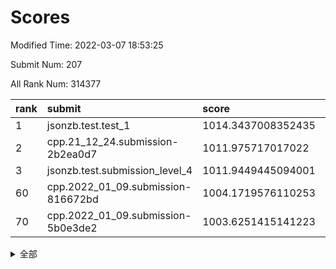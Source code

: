 # Scores

Modified Time: 2022-03-07 18:53:25

Submit Num: 207

All Rank Num: 314377

| rank |               submit               |       score        |       sigma        | pk_num |
| :--- | :--------------------------------- | :----------------- | :----------------- | :----- |
| 1    | jsonzb.test.test_1                 | 1014.3437008352435 | 0.845401686156322  | 6074   |
| 2    | cpp.21_12_24.submission-2b2ea0d7   | 1011.975717017022  | 0.81276115619328   | 6073   |
| 3    | jsonzb.test.submission_level_4     | 1011.9449445094001 | 0.7923798352416884 | 6077   |
| 60   | cpp.2022_01_09.submission-816672bd | 1004.1719576110253 | 0.7191882569975802 | 6077   |
| 70   | cpp.2022_01_09.submission-5b0e3de2 | 1003.6251415141223 | 0.714876086217344  | 6081   |


<details>
<summary>全部</summary>

| rank |                 submit                 |       score        |       sigma        | pk_num |
| :--- | :------------------------------------- | :----------------- | :----------------- | :----- |
| 1    | jsonzb.test.test_1                     | 1014.3437008352435 | 0.845401686156322  | 6074   |
| 2    | cpp.21_12_24.submission-2b2ea0d7       | 1011.975717017022  | 0.81276115619328   | 6073   |
| 3    | jsonzb.test.submission_level_4         | 1011.9449445094001 | 0.7923798352416884 | 6077   |
| 4    | gobigger.level_3.submission_level_3_19 | 1011.4366189348781 | 0.7856802773444584 | 6081   |
| 5    | gobigger.level_3.submission_level_3_10 | 1011.2306771252568 | 0.7695830405532706 | 6072   |
| 6    | gobigger.level_3.submission_level_3_44 | 1011.2012809299149 | 0.7771452476640869 | 6079   |
| 7    | gobigger.level_3.submission_level_3_38 | 1011.0800668086798 | 0.7684292178695745 | 6075   |
| 8    | gobigger.level_3.submission_level_3_42 | 1010.9822790418166 | 0.7901722921954972 | 6072   |
| 9    | gobigger.level_3.submission_level_3_39 | 1010.9797965772052 | 0.7694012119277783 | 6076   |
| 10   | gobigger.level_3.submission_level_3_22 | 1010.959162009649  | 0.7686571153047842 | 6070   |
| 11   | gobigger.level_3.submission_level_3_31 | 1010.8163304816959 | 0.7667345102787861 | 6071   |
| 12   | gobigger.level_3.submission_level_3_16 | 1010.7032314798772 | 0.7604269151234645 | 6071   |
| 13   | gobigger.level_3.submission_level_3_11 | 1010.6470633610624 | 0.7937670247683184 | 6077   |
| 14   | gobigger.level_3.submission_level_3_4  | 1010.6052332100313 | 0.7855724810613062 | 6073   |
| 15   | gobigger.level_3.submission_level_3_13 | 1010.5673898141744 | 0.7566469081530821 | 6077   |
| 16   | gobigger.level_3.submission_level_3_46 | 1010.5060811927069 | 0.7718451484180121 | 6073   |
| 17   | gobigger.level_3.submission_level_3_17 | 1010.462099705308  | 0.7739133804022587 | 6071   |
| 18   | gobigger.level_3.submission_level_3_36 | 1010.4336983034425 | 0.7568673845755953 | 6077   |
| 19   | gobigger.level_3.submission_level_3_14 | 1010.3130465587807 | 0.7797727966780661 | 6074   |
| 20   | gobigger.level_3.submission_level_3_21 | 1010.3126936760241 | 0.7875554663056105 | 6072   |
| 21   | gobigger.level_3.submission_level_3_30 | 1010.2851520231904 | 0.7546974290987181 | 6074   |
| 22   | gobigger.level_3.submission_level_3_18 | 1010.2227379606085 | 0.7737468532372663 | 6068   |
| 23   | gobigger.level_3.submission_level_3_41 | 1010.1920932665115 | 0.7499699357016512 | 6072   |
| 24   | gobigger.level_3.submission_level_3_43 | 1010.1447918381766 | 0.7743033875864549 | 6073   |
| 25   | gobigger.level_3.submission_level_3_47 | 1010.0487700024265 | 0.7728935899658963 | 6075   |
| 26   | gobigger.level_3.submission_level_3_6  | 1009.9515170147428 | 0.7466544111169868 | 6077   |
| 27   | gobigger.level_3.submission_level_3_2  | 1009.9478855507377 | 0.7469947378882219 | 6080   |
| 28   | gobigger.level_3.submission_level_3_1  | 1009.6899051728244 | 0.7684221706694249 | 6076   |
| 29   | gobigger.level_3.submission_level_3_23 | 1009.6426593663742 | 0.7371065397884907 | 6073   |
| 30   | gobigger.level_3.submission_level_3_48 | 1009.639721151381  | 0.7387690411554168 | 6073   |
| 31   | gobigger.level_3.submission_level_3_7  | 1009.6154293206137 | 0.774545833196855  | 6077   |
| 32   | gobigger.level_3.submission_level_3_35 | 1009.5875585862913 | 0.7554239505612987 | 6074   |
| 33   | gobigger.level_3.submission_level_3_32 | 1009.5682858991388 | 0.7436839980304045 | 6076   |
| 34   | gobigger.level_3.submission_level_3_26 | 1009.5373570877821 | 0.7568504630309725 | 6073   |
| 35   | gobigger.level_3.submission_level_3_33 | 1009.5272138897255 | 0.7329433432234115 | 6071   |
| 36   | gobigger.level_3.submission_level_3_29 | 1009.5138031300141 | 0.7500952799017189 | 6074   |
| 37   | gobigger.level_3.submission_level_3_49 | 1009.505741070677  | 0.7479186505351293 | 6075   |
| 38   | gobigger.level_3.submission_level_3_37 | 1009.4843442834931 | 0.7586928286785567 | 6075   |
| 39   | gobigger.level_3.submission_level_3_34 | 1009.4734847570747 | 0.7426065154676507 | 6073   |
| 40   | gobigger.level_3.submission_level_3_24 | 1009.4533479161835 | 0.758537332767859  | 6077   |
| 41   | gobigger.level_3.submission_level_3_3  | 1009.3326078338213 | 0.737760868784924  | 6074   |
| 42   | gobigger.level_3.submission_level_3_8  | 1009.0531035514354 | 0.7622922774664439 | 6074   |
| 43   | gobigger.level_3.submission_level_3_20 | 1009.0412367142884 | 0.750327993745951  | 6077   |
| 44   | gobigger.level_3.submission_level_3_45 | 1008.9215690213433 | 0.743380565961955  | 6073   |
| 45   | gobigger.level_3.submission_level_3_15 | 1008.8022606516644 | 0.7448536126350788 | 6072   |
| 46   | gobigger.level_3.submission_level_3_12 | 1008.6546017616249 | 0.7514129561894797 | 6079   |
| 47   | gobigger.level_3.submission_level_3_27 | 1008.5730987261899 | 0.7507488442566984 | 6077   |
| 48   | gobigger.level_3.submission_level_3_40 | 1008.5478079844039 | 0.7273610795192507 | 6073   |
| 49   | gobigger.level_3.submission_level_3_5  | 1008.5171800924921 | 0.741299681151915  | 6078   |
| 50   | gobigger.level_3.submission_level_3_0  | 1008.3596804224518 | 0.7448905550729829 | 6075   |
| 51   | gobigger.level_3.submission_level_3_9  | 1008.2801023650868 | 0.7533899285833876 | 6076   |
| 52   | gobigger.level_3.submission_level_3_28 | 1008.1661447110624 | 0.7366340246290318 | 6075   |
| 53   | gobigger.level_3.submission_level_3_25 | 1008.1145814220977 | 0.7485664351716703 | 6075   |
| 54   | gobigger.level_1.submission_level_1_39 | 1005.1034644061804 | 0.7157688962530869 | 6078   |
| 55   | gobigger.level_1.submission_level_1_29 | 1004.5891597710723 | 0.7272169883140771 | 6074   |
| 56   | gobigger.level_1.submission_level_1_14 | 1004.3389043834113 | 0.716168125165857  | 6075   |
| 57   | gobigger.level_1.submission_level_1_47 | 1004.328449140813  | 0.7172452660933302 | 6073   |
| 58   | gobigger.level_1.submission_level_1_40 | 1004.2817454184803 | 0.7135187498993    | 6075   |
| 59   | gobigger.level_1.submission_level_1_36 | 1004.205914251455  | 0.7187193697044921 | 6078   |
| 60   | cpp.2022_01_09.submission-816672bd     | 1004.1719576110253 | 0.7191882569975802 | 6077   |
| 61   | gobigger.level_1.submission_level_1_22 | 1004.0881636122523 | 0.7052256430975936 | 6073   |
| 62   | gobigger.level_1.submission_level_1_19 | 1003.9828473624052 | 0.7254691197778784 | 6073   |
| 63   | gobigger.level_1.submission_level_1_10 | 1003.8969599894299 | 0.7117018100208857 | 6075   |
| 64   | gobigger.level_1.submission_level_1_20 | 1003.8505226950754 | 0.7137470319382958 | 6076   |
| 65   | gobigger.level_1.submission_level_1_23 | 1003.8215905729988 | 0.7214881490186309 | 6075   |
| 66   | gobigger.level_1.submission_level_1_24 | 1003.8087786180336 | 0.720390353968048  | 6071   |
| 67   | gobigger.level_1.submission_level_1_45 | 1003.7696110714918 | 0.7221022644885849 | 6070   |
| 68   | gobigger.level_1.submission_level_1_42 | 1003.7299690183117 | 0.7067279953681299 | 6079   |
| 69   | gobigger.level_1.submission_level_1_21 | 1003.7266602890427 | 0.7105367146746616 | 6072   |
| 70   | cpp.2022_01_09.submission-5b0e3de2     | 1003.6251415141223 | 0.714876086217344  | 6081   |
| 71   | gobigger.level_1.submission_level_1_1  | 1003.612649910048  | 0.7142655104037843 | 6075   |
| 72   | gobigger.level_1.submission_level_1_13 | 1003.6087330498669 | 0.7124512967583979 | 6074   |
| 73   | gobigger.level_1.submission_level_1_38 | 1003.6073094598021 | 0.7165327731064061 | 6076   |
| 74   | gobigger.level_1.submission_level_1_18 | 1003.5950868970461 | 0.7123104720306392 | 6075   |
| 75   | gobigger.level_1.submission_level_1_49 | 1003.5745781803231 | 0.71903966295108   | 6077   |
| 76   | gobigger.level_1.submission_level_1_44 | 1003.5633689522853 | 0.7048188741206645 | 6081   |
| 77   | gobigger.level_1.submission_level_1_5  | 1003.5553569189854 | 0.7242776518727748 | 6078   |
| 78   | gobigger.level_1.submission_level_1_30 | 1003.5474388850582 | 0.7086624604393772 | 6075   |
| 79   | gobigger.level_1.submission_level_1_12 | 1003.5340049639445 | 0.7040260934840411 | 6076   |
| 80   | gobigger.level_1.submission_level_1_0  | 1003.5095310192402 | 0.7060535060233881 | 6076   |
| 81   | gobigger.level_1.submission_level_1_34 | 1003.5041219851265 | 0.7079351019188795 | 6070   |
| 82   | gobigger.level_1.submission_level_1_17 | 1003.502366601445  | 0.7155339442332806 | 6072   |
| 83   | gobigger.level_1.submission_level_1_26 | 1003.4854226250251 | 0.7152284985386662 | 6080   |
| 84   | gobigger.level_1.submission_level_1_37 | 1003.42020935784   | 0.7188010897034567 | 6079   |
| 85   | gobigger.level_1.submission_level_1_32 | 1003.3827569034604 | 0.7107741712337088 | 6072   |
| 86   | gobigger.level_1.submission_level_1_41 | 1003.3549447481515 | 0.6992819417566053 | 6075   |
| 87   | gobigger.level_1.submission_level_1_27 | 1003.3282939632455 | 0.7240557086273698 | 6081   |
| 88   | gobigger.level_1.submission_level_1_4  | 1003.1647461728546 | 0.7210877113103553 | 6077   |
| 89   | gobigger.level_1.submission_level_1_31 | 1003.0665374025223 | 0.7186836412597829 | 6074   |
| 90   | gobigger.level_1.submission_level_1_28 | 1003.061717478963  | 0.7154897958687116 | 6075   |
| 91   | gobigger.level_1.submission_level_1_48 | 1003.0390029551982 | 0.71199863085524   | 6075   |
| 92   | gobigger.level_1.submission_level_1_8  | 1002.8672960507222 | 0.7004235705610634 | 6071   |
| 93   | gobigger.level_1.submission_level_1_35 | 1002.6808624552452 | 0.7074846469031749 | 6076   |
| 94   | gobigger.level_1.submission_level_1_6  | 1002.6670679303206 | 0.7179969545250114 | 6073   |
| 95   | gobigger.level_1.submission_level_1_2  | 1002.6281798158699 | 0.7126495621316952 | 6071   |
| 96   | gobigger.level_1.submission_level_1_46 | 1002.6216621415346 | 0.714748217545579  | 6075   |
| 97   | gobigger.level_1.submission_level_1_3  | 1002.6100415967901 | 0.719611962949677  | 6077   |
| 98   | gobigger.level_1.submission_level_1_11 | 1002.5200753936906 | 0.7107420571917378 | 6073   |
| 99   | gobigger.level_1.submission_level_1_9  | 1002.4063927086758 | 0.7162315603693118 | 6078   |
| 100  | gobigger.level_1.submission_level_1_33 | 1002.3719426047979 | 0.7214192247001845 | 6077   |
| 101  | gobigger.level_1.submission_level_1_25 | 1002.1193639969576 | 0.720086033210988  | 6075   |
| 102  | gobigger.level_1.submission_level_1_43 | 1001.9884421530888 | 0.7157829591320375 | 6077   |
| 103  | gobigger.level_1.submission_level_1_15 | 1001.9080908695531 | 0.7035139369207511 | 6076   |
| 104  | gobigger.level_1.submission_level_1_7  | 1001.8376628266911 | 0.7158327052106094 | 6074   |
| 105  | gobigger.level_1.submission_level_1_16 | 1001.6551246687601 | 0.7119476123864874 | 6073   |
| 106  | gobigger.random.submission_random_16   | 997.0459204813249  | 0.7164166870089004 | 6074   |
| 107  | gobigger.random.submission_random_18   | 997.011481999789   | 0.7095959862959256 | 6077   |
| 108  | gobigger.random.submission_random_30   | 996.9926104843506  | 0.6969674012178106 | 6073   |
| 109  | gobigger.random.submission_random_0    | 996.8001341944649  | 0.701981043000366  | 6074   |
| 110  | gobigger.random.submission_random_13   | 996.7459078842359  | 0.7149693897706764 | 6077   |
| 111  | gobigger.random.submission_random_32   | 996.6599166465046  | 0.7053087663805228 | 6073   |
| 112  | gobigger.random.submission_random_20   | 996.6227621563667  | 0.7037877638810759 | 6075   |
| 113  | gobigger.random.submission_random_46   | 996.5792378703844  | 0.716853633780031  | 6079   |
| 114  | gobigger.random.submission_random_22   | 996.5444094970637  | 0.7057184704192604 | 6070   |
| 115  | gobigger.random.submission_random_7    | 996.5212742144332  | 0.7133648860698737 | 6078   |
| 116  | gobigger.random.submission_random_14   | 996.4949700309006  | 0.7136808830720719 | 6074   |
| 117  | gobigger.random.submission_random_26   | 996.4376275682027  | 0.7107601031968954 | 6074   |
| 118  | gobigger.random.submission_random_8    | 996.3970550522303  | 0.7224381162561507 | 6072   |
| 119  | gobigger.random.submission_random_31   | 996.3876124628424  | 0.7099366805494911 | 6080   |
| 120  | gobigger.random.submission_random_3    | 996.3778631626146  | 0.7022904357590419 | 6075   |
| 121  | gobigger.random.submission_random_40   | 996.3732209048397  | 0.7120625032153425 | 6068   |
| 122  | gobigger.random.submission_random_10   | 996.3520650592357  | 0.7150860264498711 | 6078   |
| 123  | gobigger.random.submission_random_41   | 996.3228204841911  | 0.6941471823900064 | 6074   |
| 124  | gobigger.random.submission_random_28   | 996.310527464342   | 0.6930030878635696 | 6072   |
| 125  | gobigger.random.submission_random_11   | 996.3059810953077  | 0.7055418385069399 | 6082   |
| 126  | gobigger.random.submission_random_42   | 996.2989472693381  | 0.7022363016254454 | 6079   |
| 127  | gobigger.random.submission_random_5    | 996.2526826615218  | 0.6942202603090811 | 6072   |
| 128  | gobigger.random.submission_random_47   | 996.145321499079   | 0.7100577422454971 | 6078   |
| 129  | gobigger.random.submission_random_17   | 996.1336665463785  | 0.7163558904344269 | 6074   |
| 130  | gobigger.random.submission_random_21   | 996.1157272928587  | 0.707165091485532  | 6075   |
| 131  | gobigger.random.submission_random_36   | 996.0732012479111  | 0.7044864837435652 | 6071   |
| 132  | gobigger.random.submission_random_37   | 995.9841401098406  | 0.7218918170193989 | 6071   |
| 133  | gobigger.random.submission_random_29   | 995.9642322063851  | 0.704459844036503  | 6075   |
| 134  | gobigger.random.submission_random_25   | 995.9215808881555  | 0.7051967303217733 | 6073   |
| 135  | gobigger.random.submission_random_33   | 995.7760058178163  | 0.7048694753076572 | 6071   |
| 136  | gobigger.random.submission_random_4    | 995.7203227765525  | 0.7129839701990499 | 6073   |
| 137  | gobigger.random.submission_random_49   | 995.7178078246193  | 0.7137466382597913 | 6074   |
| 138  | gobigger.random.submission_random_45   | 995.7141670705743  | 0.7161872649655278 | 6075   |
| 139  | gobigger.random.submission_random_44   | 995.7118289213314  | 0.7207372116957    | 6074   |
| 140  | gobigger.random.submission_random_9    | 995.7050435155174  | 0.7235598439521687 | 6076   |
| 141  | gobigger.random.submission_random_6    | 995.6744692830437  | 0.7031327290586509 | 6076   |
| 142  | gobigger.random.submission_random_34   | 995.5328182368917  | 0.7139348309515084 | 6069   |
| 143  | gobigger.random.submission_random_1    | 995.4927117630373  | 0.7078180955252596 | 6074   |
| 144  | gobigger.random.submission_random_38   | 995.4523702565339  | 0.7118381386608811 | 6071   |
| 145  | gobigger.level_2.submission_level_2_32 | 995.3931665162535  | 0.7374880622575104 | 6078   |
| 146  | gobigger.random.submission_random_24   | 995.360684242221   | 0.7177647248271056 | 6078   |
| 147  | gobigger.random.submission_random_23   | 995.2413055872921  | 0.7206252276194088 | 6080   |
| 148  | gobigger.random.submission_random_39   | 995.2316272656095  | 0.7186092492718672 | 6072   |
| 149  | gobigger.random.submission_random_48   | 995.1072332297147  | 0.7140032819720084 | 6069   |
| 150  | gobigger.random.submission_random_43   | 995.0653136389939  | 0.7030479597846041 | 6075   |
| 151  | gobigger.random.submission_random_2    | 994.957092145784   | 0.7045239468632187 | 6072   |
| 152  | gobigger.random.submission_random_15   | 994.8579495072695  | 0.7194722191505698 | 6072   |
| 153  | gobigger.random.submission_random_12   | 994.8424742480719  | 0.7240208011065444 | 6077   |
| 154  | gobigger.random.submission_random_35   | 994.7657327745786  | 0.7105790279600309 | 6078   |
| 155  | gobigger.random.submission_random_27   | 994.4991922434782  | 0.7320561689059388 | 6075   |
| 156  | gobigger.random.submission_random_19   | 994.4367668428046  | 0.7173746763302098 | 6072   |
| 157  | gobigger.level_2.submission_level_2_25 | 993.9945766714644  | 0.7365410627777155 | 6073   |
| 158  | gobigger.level_2.submission_level_2_23 | 993.8188784998669  | 0.7284162734915263 | 6073   |
| 159  | gobigger.level_2.submission_level_2_15 | 993.6994405977183  | 0.7480245441735306 | 6076   |
| 160  | gobigger.level_2.submission_level_2_48 | 993.5529818242267  | 0.7427146318407335 | 6073   |
| 161  | gobigger.level_2.submission_level_2_28 | 993.304186829419   | 0.7515422747275187 | 6074   |
| 162  | gobigger.level_2.submission_level_2_5  | 993.2515728496306  | 0.7362134511917501 | 6075   |
| 163  | gobigger.level_2.submission_level_2_11 | 993.1762337278653  | 0.7310958500870498 | 6078   |
| 164  | gobigger.level_2.submission_level_2_34 | 993.1323787602244  | 0.7284982897683991 | 6073   |
| 165  | gobigger.level_2.submission_level_2_7  | 993.0823708243787  | 0.7395510338249731 | 6076   |
| 166  | gobigger.level_2.submission_level_2_42 | 993.0766208007228  | 0.7283697698787936 | 6073   |
| 167  | gobigger.level_2.submission_level_2_43 | 993.0741458138287  | 0.733767080544908  | 6074   |
| 168  | gobigger.level_2.submission_level_2_2  | 992.979986678214   | 0.7429485380655781 | 6074   |
| 169  | gobigger.level_2.submission_level_2_21 | 992.9743627118921  | 0.741014800278177  | 6077   |
| 170  | gobigger.level_2.submission_level_2_45 | 992.8127115353697  | 0.7299883406597618 | 6075   |
| 171  | gobigger.level_2.submission_level_2_39 | 992.7576038219183  | 0.7429546339065571 | 6077   |
| 172  | gobigger.level_2.submission_level_2_3  | 992.7387556632899  | 0.7422975114604722 | 6081   |
| 173  | gobigger.level_2.submission_level_2_13 | 992.7311140840042  | 0.7584237359364283 | 6073   |
| 174  | gobigger.level_2.submission_level_2_19 | 992.6722488146517  | 0.7437990875379886 | 6075   |
| 175  | gobigger.level_2.submission_level_2_0  | 992.6506659858718  | 0.7411398344965131 | 6077   |
| 176  | gobigger.level_2.submission_level_2_22 | 992.4526089743805  | 0.7375045601404424 | 6076   |
| 177  | gobigger.level_2.submission_level_2_49 | 992.445491740865   | 0.7541238976027661 | 6073   |
| 178  | gobigger.level_2.submission_level_2_16 | 992.438204840908   | 0.7404220966950482 | 6074   |
| 179  | gobigger.level_2.submission_level_2_37 | 992.3316325528671  | 0.7264250463232831 | 6075   |
| 180  | gobigger.level_2.submission_level_2_14 | 992.2295292195752  | 0.735398795499644  | 6070   |
| 181  | gobigger.level_2.submission_level_2_9  | 992.1965254742344  | 0.7383962939859272 | 6077   |
| 182  | gobigger.level_2.submission_level_2_10 | 992.1722684003008  | 0.7313135596335295 | 6077   |
| 183  | gobigger.level_2.submission_level_2_38 | 992.1176231950982  | 0.745548592514875  | 6075   |
| 184  | gobigger.level_2.submission_level_2_30 | 992.1080224862785  | 0.7347780771651999 | 6081   |
| 185  | gobigger.level_2.submission_level_2_33 | 992.0721042319706  | 0.7564604575559498 | 6079   |
| 186  | gobigger.level_2.submission_level_2_12 | 992.0692903321036  | 0.750830871188191  | 6075   |
| 187  | gobigger.level_2.submission_level_2_31 | 992.0100303754481  | 0.7404620165190787 | 6073   |
| 188  | gobigger.level_2.submission_level_2_17 | 991.9838711846396  | 0.7630675996871253 | 6074   |
| 189  | gobigger.level_2.submission_level_2_47 | 991.9691773408589  | 0.73556861000751   | 6077   |
| 190  | gobigger.level_2.submission_level_2_4  | 991.9076513103787  | 0.7492788184284759 | 6079   |
| 191  | gobigger.level_2.submission_level_2_18 | 991.7422791002783  | 0.7490695984862089 | 6073   |
| 192  | gobigger.level_2.submission_level_2_20 | 991.5724015823052  | 0.7596372559572965 | 6077   |
| 193  | gobigger.level_2.submission_level_2_26 | 991.5651318180371  | 0.7471239855106862 | 6076   |
| 194  | gobigger.level_2.submission_level_2_41 | 991.4882598987124  | 0.7361835936569763 | 6077   |
| 195  | gobigger.level_2.submission_level_2_27 | 991.4730594714873  | 0.7383072050730894 | 6078   |
| 196  | gobigger.level_2.submission_level_2_6  | 991.381741015953   | 0.7824358259627102 | 6076   |
| 197  | gobigger.level_2.submission_level_2_24 | 991.3393474722782  | 0.7350009730889385 | 6077   |
| 198  | gobigger.level_2.submission_level_2_46 | 991.2978269862925  | 0.7511313318794336 | 6074   |
| 199  | gobigger.level_2.submission_level_2_44 | 991.1490282861341  | 0.739360325849128  | 6075   |
| 200  | gobigger.level_2.submission_level_2_8  | 991.005988999472   | 0.753082236950837  | 6077   |
| 201  | gobigger.level_2.submission_level_2_29 | 990.9967377785158  | 0.7503328276777009 | 6077   |
| 202  | gobigger.level_2.submission_level_2_36 | 990.8760321022182  | 0.7470682193061375 | 6074   |
| 203  | gobigger.level_2.submission_level_2_1  | 990.7486947262116  | 0.7607085096256994 | 6080   |
| 204  | gobigger.level_2.submission_level_2_35 | 990.7357186698913  | 0.7658230887126192 | 6071   |
| 205  | gobigger.level_2.submission_level_2_40 | 990.2357266729782  | 0.7688094578380067 | 6078   |
| 206  | gobigger.none.submission_none_1        | 979.165333831812   | 1.258133227855757  | 6076   |
| 207  | gobigger.none.submission_none_0        | 976.8698554545714  | 1.4560263533827593 | 6072   |

</details>